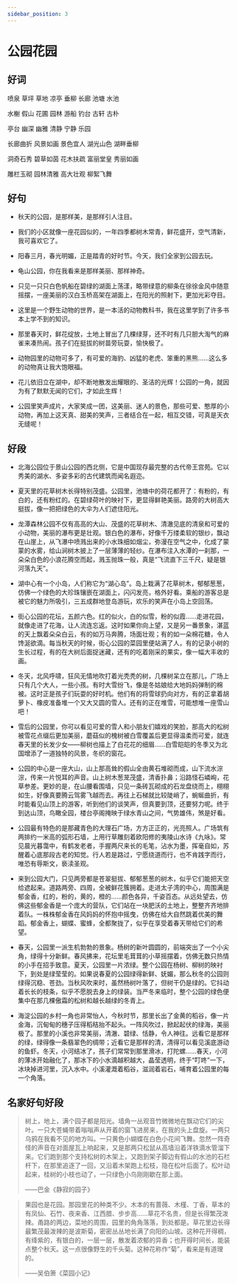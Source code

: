 ```yaml
---
sidebar_position: 3
---
```


# 公园花园

## 好词

喷泉 草坪 草地 凉亭 垂柳 长廊 池塘 水池 

水榭 假山 花圃 园林 游船 钓台 古轩 古朴 

亭台 幽深 幽雅 清静 宁静 乐园
  
长廊曲折 风景如画 景色宜人 湖光山色 湖畔垂柳 

洞奇石秀 碧草如茵 花木扶疏 富丽堂皇 秀丽如画 

雕栏玉砌 园林清雅 高大壮观 柳絮飞舞

## 好句

- 秋天的公园，是那样美，是那样引人注目。 

- 我们的小区就像一座花园似的，一年四季都树木常青，鲜花盛开，空气清新，我可喜欢它了。 

- 阳春三月，春光明媚，正是踏青的好时节。今天，我们全家到公园去玩。

- 龟山公园，你在我看来是那样美丽、那样神奇。 

- 只见一只只白色帆船在碧绿的湖面上荡漾，略带绿意的柳条在徐徐金风中随意摇摆，一座美丽的汉白玉桥高架在湖面上，在阳光的照射下，更加光彩夺目。 

- 这里是一个野生动物的世界，是一本活的动物教科书，我在这里学到了许多书本上学不到的知识。 

- 那里春天时，鲜花绽放，土地上冒出了几棵绿芽，还不时有几只胆大淘气的麻雀来凑热闹。孩子们在挺拔的树苗旁玩耍，愉快极了。 

- 动物园里的动物可多了，有可爱的海豹、凶猛的老虎、笨重的黑熊……这么多的动物真让我大饱眼福。 

- 花儿依旧立在湖中，却不断地散发出耀眼的、圣洁的光辉！公园的一角，就因为有了默默无闻的它们，才如此生辉！ 

- 公园里笑声成片，大家笑成一团，这美丽、迷人的景色，那些可爱、憨厚的小动物，再加上这天真、甜美的笑声，三者结合在一起，相互交错，可真是天衣无缝呢！

## 好段

- 北海公园位于景山公园的西北侧，它是中国现存最完整的古代帝王宫苑。它以秀美的湖水、多姿多彩的古代建筑而闻名遐迩。 

- 夏天里的花草树木长得特别茂盛。公园里，池塘中的荷花都开了：有粉的，有白的，还有粉红的。在碧绿荷叶的映衬下，更显得鲜艳美丽。路旁的大树高大挺拔，像一把把绿色的大伞为人们遮住阳光。 

- 龙潭森林公园不仅有高高的大山、茂盛的花草树木、清澈见底的清泉和可爱的小动物，美丽的瀑布更是壮观。银白色的瀑布，好像千万缕柔软的银纱，飘动在山崖上，从飞瀑中喷溅出来的小水珠细如烟尘，弥漫在空气之中，化成了蒙蒙的水雾，给山涧树木披上了一层薄薄的轻纱。在瀑布注入水潭的一刹那，一朵朵白色的小浪花腾空而起，溅玉抛珠一般，真是“飞流直下三千尺，疑是银河落九天”。 

- 湖中心有一个小岛，人们称它为“湖心岛”。岛上栽满了花草树木，郁郁葱葱，仿佛一个绿色的大珍珠镶嵌在湖面上，闪闪发亮，格外好看。乘船的游客总是被它的魅力所吸引，三五成群地登岛游玩，欢乐的笑声在小岛上空回荡。 

- 街心公园的花坛，五颜六色。红的似火，白的似雪，粉的似霞……走进花园，就像走进了花海，让人流连忘返。这时如果你向上望，又是另一番景象，湛蓝的天上飘着朵朵白云，有的如万马奔腾，场面壮观；有的如一朵棉花糖，令人馋涎欲滴。每当秋天的时候，街心公园的菜园里便站满了人，有的记录小树的生长过程，有的在大树后面捉迷藏，还有的吃着刚采的果实，像一幅大丰收的画。 

- 冬天，北风呼啸，狂风无情地吹打着光秃秃的树，几棵树呆立在那儿，广场上只有几个大人，一些小孩。有时大雪纷飞，像是冬姑娘给大地妈妈弹制的棉被。这时正是孩子们玩耍的好时机。他们有的将雪球扔向对方，有的正拿着胡萝卜、橡皮准备堆一个又大又圆的雪人。还有的正在堆雪，可能想堆一座雪山吧！ 

- 雪后的公园里，你可以看见可爱的雪人和小朋友们嬉戏的笑脸，那高大的松树被雪花点缀后更加美丽，蘑菇似的槐树被白雪覆盖后更显得温柔而可爱，就连春天里的长发少女——柳树也描上了白花花的细眉……白雪皑皑的冬季又为北国增添了一道独特的风景，冬织的窗花。
  
- 公园的中心是一座大山，山上那高耸的假山全由黄石堆砌而成，山下流水淙淙，传来一片悦耳的声音。山上树木葱茏茂盛，清香扑鼻；沿路怪石嶙峋，花草参差。更妙的是，在山腰看围墙，只见一条砖瓦砌成的石龙盘绕而上，栩栩如生，好像真要腾云驾雾飞越而去。再往上石梯就比较陡峭了，蜿蜒曲折，有时能看见山顶上的游客，听到他们的谈笑声，但真要到顶，还要努力呢。终于到达山顶，鸟瞰全园，楼台亭阁掩映于绿水青山之间，气势雄伟，煞是好看。 
  
- 公园最有特色的是那藏青色的大理石广场，方方正正的，光亮照人。广场筑有两排约一米高的弧形石墙，上用行草雕刻着欧阳修的夷陵山水诗《九咏》。常见晨光暮霭中，有鹤发老者，手握两尺来长的毛笔，沾水为墨，挥毫自如，苏醒着心底那段古老的知觉。行人若是路过，宁愿绕道而行，也不肯践字而行，唯恐有辱斯文，亵渎圣观。 

- 来到公园大门，只见两旁都是苍翠挺拔、郁郁葱葱的树木，似乎它们能把天空给遮起来。道路两旁、四周，全被鲜花簇拥着。走进太子湾的中心，周围满是郁金香，红的，粉的，黄的，橙的……颜色各异，千姿百态。从远处望去，仿佛这些郁金香是一个庞大的营队，它们站在一块肥沃的土地上，整整齐齐地排着队。一株株郁金香在风妈妈的怀抱中摇曳，仿佛在给大自然跳着优美的舞蹈。郁金香上，蝴蝶、蜜蜂，全都聚拢了，似乎在享受着春天带给它们的希望。

- 春天，公园里一派生机勃勃的景象。杨树的新叶圆圆的，前端突出了一个小尖角，绿得十分新鲜。春风拂来，花坛里毛茸茸的小草摇摆着，仿佛无数只热情的小手在招手致意。夏天，公园里一片浓绿。整个公园在杨树、柳树的映衬下，到处是绿莹莹的。如果说春夏的公园绿得新鲜、妩媚，那么秋冬的公园则绿得沉稳、苍劲。当秋风吹来时，虽然杨树叶落了，但树干仍是绿的。它抖动着长长的枝条，似乎不愿脱去身上的绿装。当严冬来临时，整个公园的绿色便集中在那几棵傲霜的松树和越长越绿的冬青上。 

- 海淀公园的乡村一角也非常怡人，今秋时节，那里长出了金黄的稻谷，像一片金海，沉甸甸的穗子压得稻秸抬不起头。一阵风吹过，掀起起伏的绿海，美丽极了。那里的小溪也非常美丽，清澈、碧绿、恬静，令人神往。远看它是那样的绿，绿得像一条翡翠色的绸带；近看它是那样的清，清得可以看见溪底游动的鱼虾。冬天，小河结冰了，孩子们常常到那里滑冰，打陀螺……春天，小河的薄冰开始融化了，那冰下的小水滴越积越大，晶莹透明，终于“叮咚”一下，冰块掉进河里，沉入水中。小溪灌溉着稻谷，滋润着岩石，哺育着公园里的每一个角落。

## 名家好句好段

> 树上，地上，满个园子都是阳光。墙角一丛观音竹微微地在飘动它们的尖叶。一只大苍蝇带着嗡嗡声从开着的窗飞进房来，在我的头上盘旋。一两只乌鸦在我看不见的地方叫。一只黄色小蝴蝶在白色小花间飞舞。忽然一阵奇怪的声音在对面屋瓦上响起来，又是那两只松鼠从高墙沿着洋铁滴水管溜下来。它们跑到那个支持松树的木架上，又跑到架子脚边有假山的水池的石栏杆下，在那里追逐了一回，又沿着木架跑上松枝，隐在松叶后面了。松叶动起来，桂树的小枝也动了，一只绿色小鸟刚刚歇在那上面。
>
> ——巴金《静寂的园子》

> 果园也是花园。那园里花的种类不少。木本的有蔷薇、木槿、丁香，草本的有凤仙、石竹、夜来香、江西腊、步步高……草花不名贵，但是长得繁茂泼辣。甬路的两边，菜地的周围，园里的角角落落，到处都是。草花里边长得最繁茂最泼辣的是波斯菊，密密丛丛地长满了向阳的山坡。这种花开得稠，有绛紫的，有银白的，一层一层，散发着浓郁的异香；也开得时间长，能装点整个秋天。这一点很像野生的千头菊。这种花称作“菊”，看来是有道理的。 
>
> ——吴伯箫《菜园小记》 
